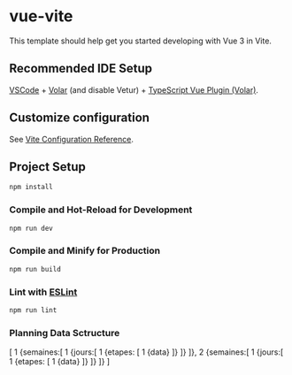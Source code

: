 # vue-vite

This template should help get you started developing with Vue 3 in Vite.

## Recommended IDE Setup

[VSCode](https://code.visualstudio.com/) + [Volar](https://marketplace.visualstudio.com/items?itemName=Vue.volar) (and disable Vetur) + [TypeScript Vue Plugin (Volar)](https://marketplace.visualstudio.com/items?itemName=Vue.vscode-typescript-vue-plugin).

## Customize configuration

See [Vite Configuration Reference](https://vitejs.dev/config/).

## Project Setup

```sh
npm install
```

### Compile and Hot-Reload for Development

```sh
npm run dev
```

### Compile and Minify for Production

```sh
npm run build
```

### Lint with [ESLint](https://eslint.org/)

```sh
npm run lint
```

### Planning Data Sctructure

[
  1 {semaines:[ 
                1 {jours:[ 
                            1 {etapes: [ 
                                            1 {data}
                                        ]}
                          ]}
                ]},
  2 {semaines:[ 
                1 {jours:[ 
                            1 {etapes: [ 
                                            1 {data}
                                        ]}
                          ]}
                ]}
]